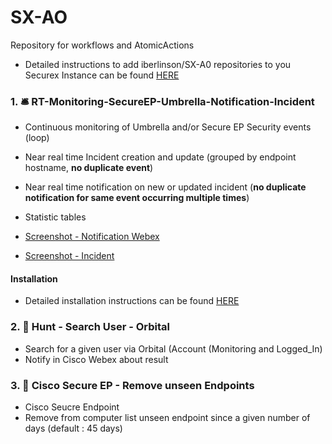 # SX-AO

Repository for workflows and AtomicActions

* Detailed instructions to add iberlinson/SX-A0 repositories to you Securex Instance can be found [HERE](https://github.com/iberlinson/SX-AO/blob/main/repositories.md)

### 1. 🛎 RT-Monitoring-SecureEP-Umbrella-Notification-Incident

* Continuous monitoring of Umbrella and/or Secure EP Security events (loop)
* Near real time Incident creation and update (grouped by endpoint hostname, **no duplicate event**)
* Near real time notification on new or updated incident (**no duplicate notification for same event occurring multiple times**)
* Statistic tables

* [Screenshot - Notification Webex](https://github.com/iberlinson/SX-AO/blob/main/Images/readme___RT_Webex.png)
* [Screenshot - Incident](https://github.com/iberlinson/SX-AO/blob/main/Images/readme___RT_Incident.png)

#### Installation
* Detailed installation instructions can be found [HERE](https://github.com/iberlinson/SX-AO/blob/main/INSTALL.md)

### 2. 🔦 Hunt - Search User - Orbital
 * Search for a given user via Orbital (Account (Monitoring and Logged_In)
 * Notify in Cisco Webex about result
 
### 3. 🧽 Cisco Secure EP - Remove unseen Endpoints
 * Cisco Seucre Endpoint
 * Remove from computer list unseen endpoint since a given number of days (default : 45 days)